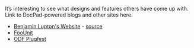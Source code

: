 It’s interesting to see what designs and features others have come up with. Link to DocPad-powered blogs and other sites here.

- [Benjamin Lupton's Website](http://balupton.com) - [source](https://github.com/balupton/balupton.docpad)
- [FooUnit](http://foounit.org)
- [ODF Plugfest](http://www.odfplugfest.org/)